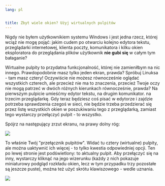 ```yaml
---
lang: pl


title: Zbyt wiele okien? Użyj wirtualnych pulpitów
---
```


Nigdy nie byłem użytkownikiem systemu Windows i jest jedna rzecz,
której wciąż nie mogę pojąć: jakim cudem po otwarciu kolejno edytora
tekstu, przeglądarki internetowej, klienta poczty, komunikatora i kilku
okien eksploratora do przeglądania plików użytkownik <b>nie gubi się</b>
w całym tym bałaganie?

Wirtualne pulpity to przydatna funkcjonalność, której nie zamieniłbym
na nic innego. Prawdopodobnie masz tylko jeden ekran, prawda? Spróbuj
Linuksa - tam masz cztery! Oczywiście nie możesz równocześnie oglądać
wszystkich czterech, ale przecież nie ma to znaczenia, przecież Twoje
oczy nie mogą patrzeć w dwóch różnych kierunkach równocześnie, prawda?
Na pierwszym pulpicie umieśćmy edytor tekstu, na drugim komunikator.
na trzecim przeglądarkę. Gdy teraz będziesz coś pisać w edytorze
i zajdzie potrzeba sprawdzenia czegoś w sieci, nie będzie trzeba
przedzierać się przez listę wszystkich okien w poszukiwaniu tego
z przeglądarką, zamiast tego wystarczy przełączyć pulpit - to wszystko.

Spójrz na następujący zrzut ekranu, na prawy dolny róg:

<img src="Images/workspaces.png" border="0"/>

To właśnie Twój "przełącznik pulpitów". Widać tu cztery (wirtualne)
pulpity, ale można uaktywnić ich więcej - to tylko kwestia odpowiedniej
opcji. Ten po lewej stronie jest podświetlony: to aktualny pulpit. Aby
przełączyć się na inny, wystarczy kliknąć na jego wizerunku (każdy z nich
pokazuje miniaturowy podgląd rozkładu okien, lecz w tym przypadku trzy
pozostałe są jeszcze puste), można też użyć skrótu klawiszowego - wedle
uznania.

<img src="Images/workspaces_full.png" border="0"/>




